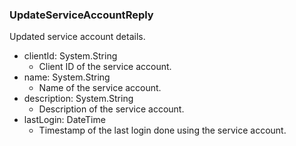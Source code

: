 ### UpdateServiceAccountReply
Updated service account details.

- clientId: System.String
  - Client ID of the service account.
- name: System.String
  - Name of the service account.
- description: System.String
  - Description of the service account.
- lastLogin: DateTime
  - Timestamp of the last login done using the service account.

